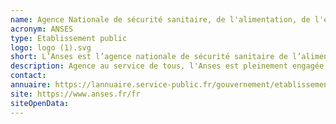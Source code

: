 ```yaml
---
name: Agence Nationale de sécurité sanitaire, de l'alimentation, de l'environnement et du travail
acronym: ANSES
type: Etablissement public
logo: logo (1).svg
short: L’Anses est l’agence nationale de sécurité sanitaire de l’alimentation, de l’environnement et du travail.
description: Agence au service de tous, l'Anses est pleinement engagée pour faire progresser les connaissances et anticiper les défis de demain en matière de santé et de préservation des écosystèmes. Depuis 2010, elle apporte les repères scientifiques nécessaires pour protéger notre santé contre les risques liés à l’alimentation, l’environnement et le travail, ou qui affectent la santé des animaux et des plantes.
contact:
annuaire: https://lannuaire.service-public.fr/gouvernement/etablissement-public_165795
site: https://www.anses.fr/fr
siteOpenData:
---
```

